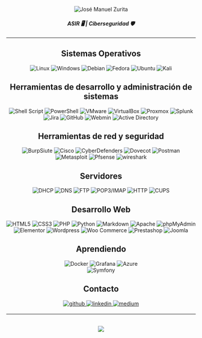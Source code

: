 <p align="center">
<a><img src="https://readme-typing-svg.demolab.com?font=Fira+Code&size=40&pause=1000&color=CD5C5C&center=true&vCenter=true&repeat=false&random=false&width=435&lines=Jos%C3%A9+Manuel+Zurita" alt="José Manuel Zurita" /></a></p>
  
##### **<div align="center">ASIR 🖥️ | Ciberseguridad 🛡️</div>**  

---

<p align="center"></p>

## <div align="center">Sistemas Operativos</div>

<div align="center">

  ![Linux](https://img.shields.io/badge/Linux-FCC624?style=for-the-badge&logo=linux&logoColor=black)
  ![Windows](https://img.shields.io/badge/Windows-0078D6?style=for-the-badge&logo=windows&logoColor=white)
  ![Debian](https://img.shields.io/badge/Debian-D70A53?style=for-the-badge&logo=debian&logoColor=white)
  ![Fedora](https://img.shields.io/badge/Fedora-294172?style=for-the-badge&logo=fedora&logoColor=white)
  ![Ubuntu](https://img.shields.io/badge/Ubuntu-E95420?style=for-the-badge&logo=ubuntu&logoColor=white)
  ![Kali](https://img.shields.io/badge/Kali-268BEE?style=for-the-badge&logo=kalilinux&logoColor=white)

</div>

## <div align="center">Herramientas de desarrollo y administración de sistemas</div>

<div align="center">

  ![Shell Script](https://img.shields.io/badge/shell_script-%23121011.svg?style=for-the-badge&logo=gnu-bash&logoColor=white)
  ![PowerShell](https://img.shields.io/badge/PowerShell-%235391FE.svg?style=for-the-badge&logo=powershell&logoColor=white)
  ![VMware](https://img.shields.io/badge/VMware-%23607078?style=for-the-badge&logo=vmware&logoColor=white&labelColor=%23607078)
  ![VirtualBox](https://img.shields.io/badge/Virtualbox-%23183A61?style=for-the-badge&logo=virtualbox&logoColor=white&labelColor=%23183A61)
  ![Proxmox](https://img.shields.io/badge/Proxmox-%23E57000?style=for-the-badge&logo=proxmox&logoColor=white&labelColor=%23E57000)
  ![Splunk](https://img.shields.io/badge/Splunk-%23000000?style=for-the-badge&logo=splunk&logoColor=white&labelColor=%23000000)
  ![Jira](https://img.shields.io/badge/jira-%230A0FFF.svg?style=for-the-badge&logo=jira&logoColor=white)
  ![GitHub](https://img.shields.io/badge/github-%23121011.svg?style=for-the-badge&logo=github&logoColor=white)
  ![Webmin](https://img.shields.io/badge/Webmin-%237DA0D0?style=for-the-badge&logo=webmin&logoColor=white&labelColor=%237DA0D0)
  ![Active Directory](https://img.shields.io/badge/Active_Directory-%2321759B?style=for-the-badge&logoColor=white&labelColor=%2321759B)
  

</div>

## <div align="center">Herramientas de red y seguridad</div>

<div align="center">

  ![BurpSiute](https://img.shields.io/badge/BurpSiute-%23FF6633?style=for-the-badge&logo=burpsuite&logoColor=white&labelColor=%23FF6633)
  ![Cisco](https://img.shields.io/badge/cisco-%23049fd9.svg?style=for-the-badge&logo=cisco&logoColor=black)
  ![CyberDefenders](https://img.shields.io/badge/CyberDefenders-%23335EEA?style=for-the-badge&logo=cyberdefenders&logoColor=white&labelColor=%23335EEA)
  ![Dovecot](https://img.shields.io/badge/Dovecot-%2354BCAB?style=for-the-badge&logo=dovecot&logoColor=white&labelColor=%2354BCAB)
  ![Postman](https://img.shields.io/badge/Postman-%23FF6C37?style=for-the-badge&logo=postman&logoColor=white&labelColor=%23FF6C37)
  ![Metasploit](https://img.shields.io/badge/Metasploit-2596CD.svg?style=for-the-badge&logo=Metasploit&logoColor=white)
  ![Pfsense](https://img.shields.io/badge/PFSense-%23212121?style=for-the-badge&logo=pfsense&logoColor=white&labelColor=%23212121)
  ![wireshark](https://img.shields.io/badge/Wireshark-1679A7.svg?style=for-the-badge&logo=Wireshark&logoColor=white)
  
</div>

## <div align="center">Servidores</div>

<div align="center">

  ![DHCP](https://img.shields.io/badge/DHCP-%2321759B?style=for-the-badge&logoColor=white&labelColor=%2321759B)
  ![DNS](https://img.shields.io/badge/DNS-%232175?style=for-the-badge&logo=dns&logoColor=white&labelColor=%2321759F)
  ![FTP](https://img.shields.io/badge/FTP-%2321745A?style=for-the-badge&logoColor=white&labelColor=%2321759B)
  ![POP3/IMAP](https://img.shields.io/badge/POP3%2FIMAP-%6321751?style=for-the-badge&logoColor=white&labelColor=%2321759B)
  ![HTTP](https://img.shields.io/badge/HTTP-%2321559B?style=for-the-badge&logoColor=white&labelColor=%2321759B)
  ![CUPS](https://img.shields.io/badge/CUPS-%2311A59B?style=for-the-badge&logoColor=white&labelColor=%2321759B)
  
</div>

## <div align="center">Desarrollo Web</div>

<div align="center">

  ![HTML5](https://img.shields.io/badge/html5-%23E34F26.svg?style=for-the-badge&logo=html5&logoColor=white)
  ![CSS3](https://img.shields.io/badge/css3-%231572B6.svg?style=for-the-badge&logo=css3&logoColor=white)
  ![PHP](https://img.shields.io/badge/php-%23777BB4.svg?style=for-the-badge&logo=php&logoColor=white)
  ![Python](https://img.shields.io/badge/python-3670A0?style=for-the-badge&logo=python&logoColor=ffdd54)
  ![Markdown](https://img.shields.io/badge/Markdown-%23000000?style=for-the-badge&logo=markdown&logoColor=white&labelColor=%23000000)
  ![Apache](https://img.shields.io/badge/apache-%23D42029.svg?style=for-the-badge&logo=apache&logoColor=white)
  ![phpMyAdmin](https://img.shields.io/badge/PHPMyAdmin-%236C78AF?style=for-the-badge&logo=phpmyadmin&logoColor=white&labelColor=%236C78AF)
  ![Elementor](https://img.shields.io/badge/Elementor-%2392003B?style=for-the-badge&logo=elementor&logoColor=white&labelColor=%2392003B)
  ![Wordpress](https://img.shields.io/badge/Wordpress-%2321759B?style=for-the-badge&logo=wordpress&logoColor=white&labelColor=%2321759B)
  ![Woo Commerce](https://img.shields.io/badge/Woo_Commerce-%2396588A?style=for-the-badge&logo=woo&logoColor=white&labelColor=%2396588A)
  ![Prestashop](https://img.shields.io/badge/PrestaShop-%23DF0067?style=for-the-badge&logo=prestashop&logoColor=white&labelColor=%23DF0067)
  ![Joomla](https://img.shields.io/badge/Joomla-%235091CD?style=for-the-badge&logo=joomla&logoColor=white&labelColor=%235091CD)
  
</div>

## <div align="center">Aprendiendo</div>

<div align="center">

  ![Docker](https://img.shields.io/badge/docker-%230db7ed.svg?style=for-the-badge&logo=docker&logoColor=white)
  ![Grafana](https://img.shields.io/badge/grafana-%23F46800.svg?style=for-the-badge&logo=grafana&logoColor=white)
  ![Azure](https://img.shields.io/badge/Microsoft%20Azure-0078D4.svg?style=for-the-badge&logo=Microsoft-Azure&logoColor=white)  
  ![Symfony](https://img.shields.io/badge/Symfony-%23000000?style=for-the-badge&logo=symfony&logoColor=white&labelColor=%23000000)

</div>  

## <div align="center">Contacto</div>
<div align="center">
  <a href="https://github.com/JoseZurita1991" target="_blank">
  <img src=https://img.shields.io/badge/github-%2324292e.svg?&style=for-the-badge&logo=github&logoColor=white alt=github style="margin-bottom: 5px;" />
  </a>
  <a href="https://linkedin.com/in/https://www.linkedin.com/in/jose-zurita/" target="_blank">
  <img src=https://img.shields.io/badge/linkedin-%231E77B5.svg?&style=for-the-badge&logo=linkedin&logoColor=white alt=linkedin style="margin-bottom: 5px;" />
  </a>
  <a href="https://medium.com/https://medium.com/@josezurita1991" target="_blank">
  <img src=https://img.shields.io/badge/medium-%23292929.svg?&style=for-the-badge&logo=medium&logoColor=white alt=medium style="margin-bottom: 5px;" />
  </a>  
</div>

---

<br>
<tr><td valign="top" width="50%">

</td><td valign="top" width="50%">

<div align="center"><img src="https://github-readme-stats.vercel.app/api/top-langs/?username=JoseZurita1991&hide_border=true&layout=compact" align="center" /></div>

</td></tr>  
</td><br>
